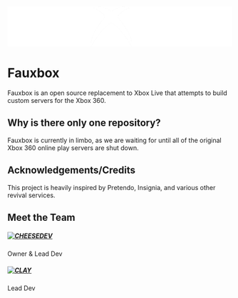 <p align="center">
  <img src="https://github.com/fauxbox-network/.github/blob/main/assets/fauxbox-extlogo.png?raw=true" />
</p>

# Fauxbox
Fauxbox is an open source replacement to Xbox Live that attempts to build custom servers for the Xbox 360.

## Why is there only one repository?
Fauxbox is currently in limbo, as we are waiting for until all of the original Xbox 360 online play servers are shut down.

## Acknowledgements/Credits
This project is heavily inspired by Pretendo, Insignia, and various other revival services.

## Meet the Team
<div>
<img align="left" src="https://avatars.githubusercontent.com/u/94766654?v=4">

##### [CHEESEDEV](https://github.com/callendv)

Owner & Lead Dev
</div>

<div>
<img align="left" src="https://avatars.githubusercontent.com/u/71360210?s=70">

##### [CLAY](https://github.com/claytontdm)

Lead Dev
</div>
